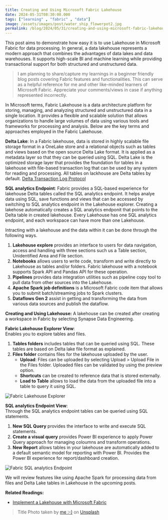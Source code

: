 ```yaml
---
title: Creating and Using Microsoft Fabric Lakehouse
date: 2024-05-31T08:30:00.000
tags: ["learning" , "fabric" , "data"]
image: /assets/images/post/water_ship_flowerpot2.jpg
permalink: /blog/2024/05/31/creating-and-using-microsoft-fabric-lakehouse/
---
```


This post aims to demonstrate how easy it is to use Lakehouse in Microsoft Fabric for data processing. In general, a data lakehouse represents a modern approach that combines the advantages of data lakes and data warehouses. It supports high-scale BI and machine learning while providing transactional support for both structured and unstructured data.

> I am planning to share/capture my learnings in a beginner friendly blog posts covering Fabric features and functionalities. This can serve as a helpful reference for me and other like-minded learners of Microsoft Fabric. Appreciate your comments/views in case if anything represented incorrectly. 

In Microsoft terms, Fabric Lakehouse is a data architecture platform for storing, managing, and analyzing structured and unstructured data in a single location. It provides a flexible and scalable solution that allows organizations to handle large volumes of data using various tools and frameworks for processing and analysis. Below are the key terms and approaches employed in the Fabric Lakehouse.

**Delta Lake**: In a Fabric lakehouse, data is stored in highly scalable file storage format in a OneLake store and a relational objects such as tables and views based on the open source Delta Lake format. It is applied as a metadata layer so that they can be queried using SQL. Delta Lake is the optimized storage layer that provides the foundation for tables in a lakehouse with file-based transaction log that can be used by any system for reading and processing. All tables on lackhouse are Delta tables by default. [Delta Transaction Log Protocol](https://github.com/delta-io/delta/blob/master/PROTOCOL.md)

**SQL analytics Endpoint**: Fabric provides a SQL-based experience for lakehouse Delta tables called the SQL analytics endpoint. It helps analye data using SQL, save functions and views that can be accessed by switching to SQL analytics endpoint in the Lakehouse explorer. Creating a lakehose automatically creates a SQL analytics endponit that points to the Delta table in created lakehouse. Every Lakehouse has one SQL analytics endpoint, and each workspace can have more than one Lakehouse.

Intracting with a lakehouse and the data within it can be done through the following ways. 
1. **Lakehouse explore** provides an interface to users for data navigation, access and handling with three sections such us a Table section, Unidentified Area and File section.
2. **Notebooks** allows users to write code, transform and write directly to Lakehouse as tables and/or folders. Fabric lakehouse with a notebook supports Spark API and Pandas API for these operation. 
3. **Pipelines** provides data integration utilities such as pipeline copy tool to pull data from other sources into the Lakehouse. 
4. **Apache Spark job definitions** is a Microsoft Fabric code item that allows you to submit batch/streaming jobs to Spark clusters.
5. **Dataflows Gen 2** assist in getting and transforming the data from various data sources and publish the dataflow. 

**Creating and Using Lakehouse:**
A lakehouse can be created after creating a workspace in Fabric by selecting Synapse Data Engineering. 

**Fabric Lakehouse Explorer View**:   
Enables you to explore tables and files. 
1. **Tables folders** includes tables that can be queried using SQL. These tables are based on Delta lake file format as explained. 
2. **Files folder** contains files for the lakehouse uploaded by the user. 
   - **Upload**: Files can be uploaded by selecting Upload > Upload File in the Files folder. Uploaded files can be validated by using the preview option. 
   - **Shortcuts** can be created to reference data that is stored externally.
   - **Load to Table** allows to load the data from the uploaded file into a table to query it using SQL.    
  
![Fabric Lakehouse Explorer](/assets/images/blog/fabric-lakehouse-1.png)

**SQL analytics Endpoint View**:   
Through the SQL analytics endpoint tables can be queried using SQL statements. 
1. **New SQL Query** provides the interface to write and execute SQL statements. 
2. **Create a visual query** provides Power BI experience to apply Power Query approach for managing coloumns and transform operations. 
3. **New Report** allows tables in your lakehouse are automatically added to a default semantic model for reporting with Power BI. Provides the Power BI experience for report/dashboard creation.   

![Fabric SQL analytics Endpoint](/assets/images/blog/fabric-lakehouse-2.png)

We will review features like using Apache Spark for processing data from files and Delta Lake tables in Lakehouse in the upcoming posts. 

**Related Readings:**
- [Implement a Lakehouse with Microsoft Fabric](https://learn.microsoft.com/en-ca/training/paths/implement-lakehouse-microsoft-fabric/)

> Title Photo taken by <a href="https://unsplash.com/@akbarsait?utm_content=creditCopyText&utm_medium=referral&utm_source=unsplash">me :-)</a> on <a href="https://unsplash.com/photos/a-large-white-ferry-boat-in-the-water-CHBQrmS3oIo?utm_content=creditCopyText&utm_medium=referral&utm_source=unsplash">Unsplash</a>